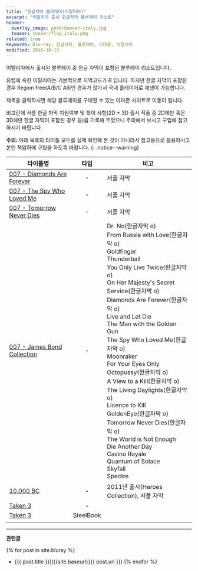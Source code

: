 ```yaml
---
title: "한글자막 블루레이(이탈리아)"
excerpt: "이탈리아 출시 한글자막 블루레이 리스트"
header:
  overlay_image: post/banner-italy.jpg
  teaser: teaser/flag_italy.png
related: true
keywords: blu-ray, 한글자막, 블루레이, 아마존, 이탈리아
modified: 2016-10-13
---
```


이탈리아에서 출시된 블루레이 중 한글 자막이 포함된 블루레이 리스트입니다.

유럽에 속한 이탈리아는 기본적으로 지역코드가 *B* 입니다. 하지만 한글 자막이 포함된 경우 Region free(A/B/C All)인 경우가 많아서 국내 플레이어로 재생이 가능합니다.

제목을 클릭하시면 해당 블루레이를 구매할 수 있는 아마존 사이트로 이동이 됩니다.

비고란에 서플 한글 자막 지원여부 및 특이 사항(2D + 3D 출시 작품 중 2D에만 혹은 3D에만 한글 자막이 포함된 경우 등)을 기록해 두었으니 주의해서 보시고 구입에 참고하시기 바랍니다.

**주의:** 아래 목록의 타이틀 모두를 실제 확인해 본 것이 아니라서 참고용으로 활용하시고 본인 책임하에 구입을 하도록 바랍니다.
{: .notice--warning}

|타이틀명               |타입   |비고                           |
|----------------     |:---:|-------------------------------|
|[007 - Diamonds Are Forever](http://amzn.to/2e4eN9b)|-|서플 자막|
|[007 - The Spy Who Loved Me](http://amzn.to/2dSVBjs)|-|서플 자막|
|[007 - Tomorrow Never Dies](http://amzn.to/2e7mTxR)|-|서플 자막|
|[007 - James Bond Collection](http://amzn.to/2dPc4VG)|-|Dr. No(한글자막 o)<br/>From Russia with Love(한글자막 o)<br/>Goldfinger<br/>Thunderball<br/>You Only Live Twice(한글자막 o)<br/>On Her Majesty's Secret Service(한글자막 o)<br/>Diamonds Are Forever(한글자막 o)<br/>Live and Let Die<br/>The Man with the Golden Gun<br/>The Spy Who Loved Me(한글자막 o)<br/>Moonraker<br/>For Your Eyes Only<br/>Octopussy(한글자막 o)<br/>A View to a Kill(한글자막 o)<br/>The Living Daylights(한글자막 o)<br/>Licence to Kill<br/>GoldenEye(한글자막 o)<br/>Tomorrow Never Dies(한글자막 o)<br/>The World is Not Enough<br/>Die Another Day<br/>Casino Royale<br/>Quantum of Solace<br/>Skyfall<br/>Spectre|
|[10,000 BC](http://amzn.to/2dTcQRT)|-|2011년 출시(Heroes Collection), 서플 자막|
|[Taken 3](http://amzn.to/2ekdo2p)|-||
|[Taken 3](http://amzn.to/2ekbnmS)|SteelBook||
||||

---

**관련글**

{% for post in site.bluray %}
  * [{{ post.title }}]({{site.baseurl}}{{ post.url }})
{% endfor %}
